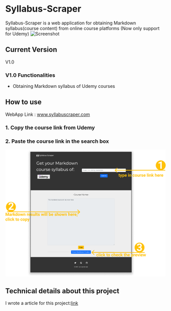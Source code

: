 # Syllabus-Scraper
Syllabus-Scraper  is a web application for obtaining Markdown syllabus(course content) from online course platforms (Now only support for Udemy)
![Screenshot](/images/projectgif)

## Current Version
V1.0
### V1.0 Functionalities
* Obtaining Markdown syllabus of Udemy courses

## How to use
WebApp Link : www.syllabuscraper.com
### 1. Copy the course link from Udemy 
### 2. Paste the course link in the search box
![Screenshot](/images/index.png)

## Technical details about this project
I wrote a article for this project:[link](https://medium.com/@monkeyappleh/building-an-online-course-syllabus-scraper-with-flask-udemyapi-postgresql-on-heroku-262b727e228b)